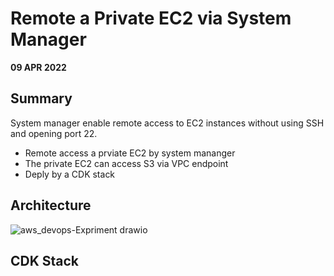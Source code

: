 # Remote a Private EC2 via System Manager

**09 APR 2022**

## Summary

System manager enable remote access to EC2 instances without using SSH and opening port 22.

- Remote access a prviate EC2 by system mananger
- The private EC2 can access S3 via VPC endpoint
- Deply by a CDK stack

## Architecture

![aws_devops-Expriment drawio](https://user-images.githubusercontent.com/20411077/162595535-59610cf8-233c-423f-9a13-bb3f1cffacc3.png)

## CDK Stack

```

```
